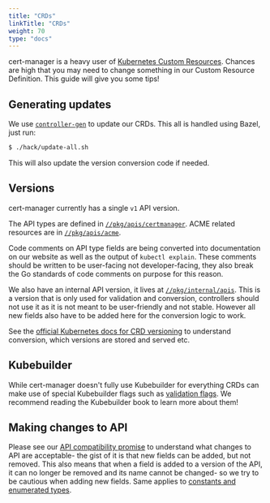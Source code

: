 ```yaml
---
title: "CRDs"
linkTitle: "CRDs"
weight: 70
type: "docs"
---
```


cert-manager is a heavy user of [Kubernetes Custom Resources](https://kubernetes.io/docs/concepts/extend-kubernetes/api-extension/custom-resources/).
Chances are high that you may need to change something in our Custom Resource Definition. This guide will give you some tips!

## Generating updates

We use [`controller-gen`](https://book.kubebuilder.io/reference/controller-gen.html) to update our CRDs.
This all is handled using Bazel, just run:
```bash
$ ./hack/update-all.sh
```

This will also update the version conversion code if needed.

## Versions

cert-manager currently has a single `v1` API version.

The API types are defined in [`//pkg/apis/certmanager`](https://github.com/cert-manager/cert-manager/tree/master/pkg/apis/certmanager). ACME related resources are in [`//pkg/apis/acme`](https://github.com/cert-manager/cert-manager/tree/master/pkg/apis/certmanager).

Code comments on API type fields are being converted into documentation on our website as well as the output of `kubectl explain`.
These comments should be written to be user-facing not developer-facing, they also break the Go standards of code comments on purpose for this reason.

We also have an internal API version, it lives at [`//pkg/internal/apis`](https://github.com/cert-manager/cert-manager/tree/master/pkg/internal/apis).
This is a version that is only used for validation and conversion, controllers should not use it as it is not meant to be user-friendly and not stable.
However all new fields also have to be added here for the conversion logic to work.

See the [official Kubernetes docs for CRD versioning](https://kubernetes.io/docs/tasks/extend-kubernetes/custom-resources/custom-resource-definition-versioning/) to understand conversion, which versions are stored and served etc.


## Kubebuilder

While cert-manager doesn't fully use Kubebuilder for everything CRDs can make use of special Kubebuilder flags such as [validation flags](https://book.kubebuilder.io/reference/markers/crd-validation.html). We recommend reading the Kubebuilder book to learn more about them!


## Making changes to API

Please see our [API compatibility promise](../../installation/api-compatibility/) to understand what changes to API are acceptable- the gist of it is that new fields can be added, but not removed. This also means that when a field is added to a version of the API, it can no longer be removed and its name cannot be changed- so we try to be cautious when adding new fields. Same applies to [constants and enumerated types](https://kubernetes.io/docs/reference/using-api/deprecation-policy/#enumerated-or-constant-values).
